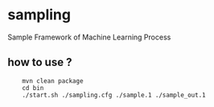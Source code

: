 # sampling
Sample Framework of Machine Learning Process


##  how to use ?


        mvn clean package
        cd bin
        ./start.sh ./sampling.cfg ./sample.1 ./sample_out.1
